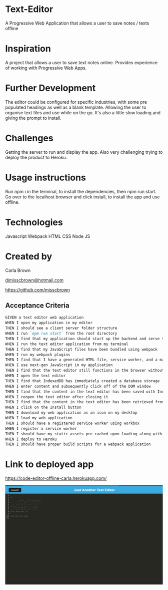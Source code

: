 # Text-Editor

A Progressive Web Application that allows a user to save notes / texts offline

# Inspiration

A project that allows a user to save text notes online. Provides experience of working with Progressive Web Apps.

# Further Development

The editor could be configured for specific industries, with some pre populated headings as well as a blank template. Allowing the user to organise text files and use while on the go. It's also a little slow loading and giving the prompt to install. 

# Challenges

Getting the server to run and display the app. Also very challenging trying to deploy the product to Heroku.

# Usage instructions

Run npm i in the terminal, to install the dependencies, then npm run start. Go over to the localhost browser and click install, to install the app and use offline.

# Technologies

Javascript
Webpack
HTML
CSS
Node JS

# Created by

Carla Brown

djmisscbrown@hotmail.com

https://github.com/misscbrown

## Acceptance Criteria

```md
GIVEN a text editor web application
WHEN I open my application in my editor
THEN I should see a client server folder structure
WHEN I run `npm run start` from the root directory
THEN I find that my application should start up the backend and serve the client
WHEN I run the text editor application from my terminal
THEN I find that my JavaScript files have been bundled using webpack
WHEN I run my webpack plugins
THEN I find that I have a generated HTML file, service worker, and a manifest file
WHEN I use next-gen JavaScript in my application
THEN I find that the text editor still functions in the browser without errors
WHEN I open the text editor
THEN I find that IndexedDB has immediately created a database storage
WHEN I enter content and subsequently click off of the DOM window
THEN I find that the content in the text editor has been saved with IndexedDB
WHEN I reopen the text editor after closing it
THEN I find that the content in the text editor has been retrieved from our IndexedDB
WHEN I click on the Install button
THEN I download my web application as an icon on my desktop
WHEN I load my web application
THEN I should have a registered service worker using workbox
WHEN I register a service worker
THEN I should have my static assets pre cached upon loading along with subsequent pages and static assets
WHEN I deploy to Heroku
THEN I should have proper build scripts for a webpack application
```

# Link to deployed app

https://code-editor-offline-carla.herokuapp.com/

![screenshot](assets/screenshot1.png)
